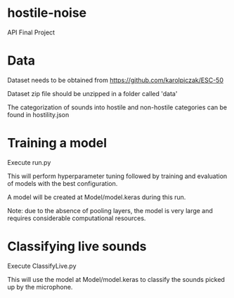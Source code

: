 # hostile-noise
API Final Project

# Data
Dataset needs to be obtained from https://github.com/karolpiczak/ESC-50

Dataset zip file should be unzipped in a folder called 'data'

The categorization of sounds into hostile and non-hostile categories can be found in hostility.json

# Training a model
Execute run.py

This will perform hyperparameter tuning followed by training and evaluation of models with the best configuration. 

A model will be created at Model/model.keras during this run.

Note: due to the absence of pooling layers, the model is very large and requires considerable computational resources.

# Classifying live sounds
Execute ClassifyLive.py

This will use the model at Model/model.keras to classify the sounds picked up by the microphone.